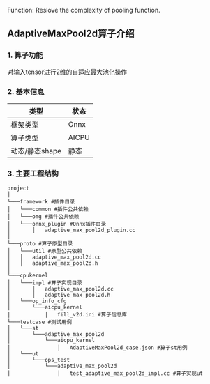 Function: Reslove the complexity of pooling function.

## AdaptiveMaxPool2d算子介绍
### 1. 算子功能
对输入tensor进行2维的自适应最大池化操作

### 2. 基本信息
| **类型**       | **状态**    |
|-------------|---------------|
| 框架类型    | Onnx  |
| 算子类型 |  AICPU     |
| 动态/静态shape  | 静态 |

### 3. 主要工程结构
```
project
│  
└───framework #插件目录
│   └───common #插件公共依赖
│   └───omg #插件公共依赖
│   └───onnx_plugin #Onnx插件目录
│       │   adaptive_max_pool2d_plugin.cc
│  
└───proto #算子原型目录
│   └───util #原型公共依赖
│   │   adaptive_max_pool2d.cc
│   │   adaptive_max_pool2d.h
│   
└───cpukernel
│   └───impl #算子实现目录
│       │   adaptive_max_pool2d.cc
│       │   adaptive_max_pool2d.h
│   └───op_info_cfg
│       └───aicpu_kernel
│           │   fill_v2d.ini #算子信息库
└───testcase #测试用例
│   └───st
│       └───adaptive_max_pool2d
│           └───aicpu_kernel
│               │   AdaptiveMaxPool2d_case.json #算子st用例
│   └───ut
│       └───ops_test
│           └───adaptive_max_pool2d
│               │   test_adaptive_max_pool2d_impl.cc #算子实现ut
```
